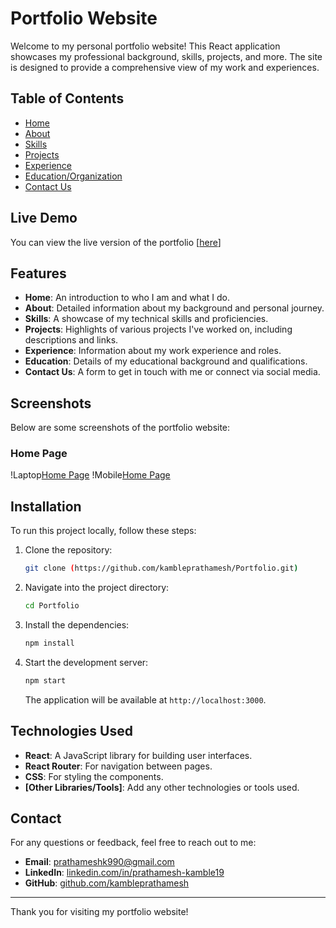 
# Portfolio Website

Welcome to my personal portfolio website! This React application showcases my professional background, skills, projects, and more. The site is designed to provide a comprehensive view of my work and experiences.

## Table of Contents

- [Home](#home)
- [About](#about)
- [Skills](#skills)
- [Projects](#projects)
- [Experience](#experience)
- [Education/Organization](#education)
- [Contact Us](#contact-us)

## Live Demo

You can view the live version of the portfolio [[here](https://prathmesh-kamble.vercel.app/)]

## Features

- **Home**: An introduction to who I am and what I do.
- **About**: Detailed information about my background and personal journey.
- **Skills**: A showcase of my technical skills and proficiencies.
- **Projects**: Highlights of various projects I've worked on, including descriptions and links.
- **Experience**: Information about my work experience and roles.
- **Education**: Details of my educational background and qualifications.
- **Contact Us**: A form to get in touch with me or connect via social media.

## Screenshots

Below are some screenshots of the portfolio website:

### Home Page
!Laptop[Home Page](./PortfolioImages/laptop.png)
!Mobile[Home Page](./PortfolioImages/mobile.png)



## Installation

To run this project locally, follow these steps:

1. Clone the repository:

   ```bash
   git clone (https://github.com/kambleprathamesh/Portfolio.git)
   ```

2. Navigate into the project directory:

   ```bash
   cd Portfolio
   ```

3. Install the dependencies:

   ```bash
   npm install
   ```

4. Start the development server:

   ```bash
   npm start
   ```

   The application will be available at `http://localhost:3000`.

## Technologies Used

- **React**: A JavaScript library for building user interfaces.
- **React Router**: For navigation between pages.
- **CSS**: For styling the components.
- **[Other Libraries/Tools]**: Add any other technologies or tools used.



## Contact

For any questions or feedback, feel free to reach out to me:

- **Email**: [prathameshk990@gmail.com](mailto:prathameshk990@gmail.com)
- **LinkedIn**: [linkedin.com/in/prathamesh-kamble19](https://www.linkedin.com/in/prathamesh-kamble19/)
- **GitHub**: [github.com/kambleprathamesh](https://github.com/kambleprathamesh)

---

Thank you for visiting my portfolio website!
```

